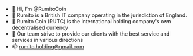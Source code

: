 - 👋 Hi, I’m @RumitoCoin
- 👀 Rumito is a British IT company operating in the jurisdiction of England.
- 🌱 Rumito Coin (RUTC)  is the international holding company's own decentralised currency
- 💞️ Our team strive to provide our clients with the best service and services in various directions
- 📫 rumito.holding@gmail.com

<!---
RumitoCoin/RumitoCoin is a ✨ special ✨ repository because its `README.md` (this file) appears on your GitHub profile.
You can click the Preview link to take a look at your changes.
--->
